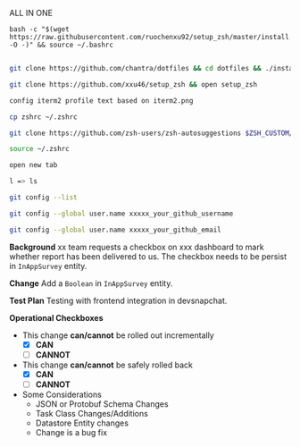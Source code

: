 ALL IN ONE
```
bash -c "$(wget https://raw.githubusercontent.com/ruochenxu92/setup_zsh/master/install.sh -O -)" && source ~/.bashrc
```


```sh

git clone https://github.com/chantra/dotfiles && cd dotfiles && ./install.sh

git clone https://github.com/xxu46/setup_zsh && open setup_zsh 

config iterm2 profile text based on iterm2.png

cp zshrc ~/.zshrc

git clone https://github.com/zsh-users/zsh-autosuggestions $ZSH_CUSTOM/plugins/zsh-autosuggestions

source ~/.zshrc

open new tab 

l => ls

git config --list

git config --global user.name xxxxx_your_github_username

git config --global user.name xxxxx_your_github_email

```


**Background**
xx team requests a checkbox on xxx dashboard to mark whether report has been delivered to us. The checkbox needs to be persist in `InAppSurvey` entity.

**Change**
Add a `Boolean` in `InAppSurvey` entity.

**Test Plan**
Testing with frontend integration in devsnapchat.

**Operational Checkboxes**
- This change **can/cannot** be rolled out incrementally
   - [x] **CAN** 
   - [ ] **CANNOT**
- This change **can/cannot** be safely rolled back
   - [x] **CAN** 
   - [ ] **CANNOT**
 - Some Considerations
    - JSON or Protobuf Schema Changes
    - Task Class Changes/Additions
    - Datastore Entity changes 
    - Change is a bug fix
